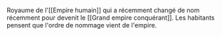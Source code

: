 Royaume de l'[[Empire humain]] qui a récemment changé de nom récemment pour devenit le [[Grand empire conquérant]]. Les habitants pensent que l'ordre de nommage vient de l'empire.